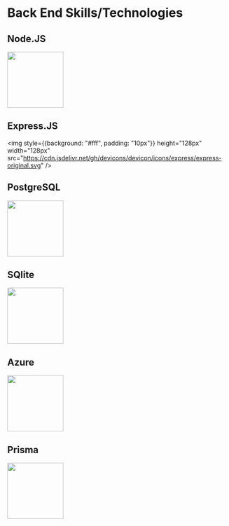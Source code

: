 # Back End Skills/Technologies

<div style={{display: 'flex', gap: '50px'}}>
<skill>

## Node.JS

<img height="128px" width="128px" src="https://cdn.jsdelivr.net/gh/devicons/devicon/icons/nodejs/nodejs-original.svg" />

</skill>
<skill>

## Express.JS

<img style={{background: "#fff", padding: "10px"}} height="128px" width="128px" src="https://cdn.jsdelivr.net/gh/devicons/devicon/icons/express/express-original.svg" />
</skill>

</div>
<div style={{display: 'flex', gap: '50px'}}>
<skill>

## PostgreSQL

<img height="128px" width="128px" src="https://cdn.jsdelivr.net/gh/devicons/devicon/icons/postgresql/postgresql-original.svg" />
</skill>
<skill>

## SQlite

<img height="128px" width="128px" src="https://cdn.jsdelivr.net/gh/devicons/devicon/icons/sqlite/sqlite-original.svg" />
</skill> 
</div>

<div style={{display: 'flex', gap: '50px'}}>
<skill>

## Azure

<img height="128px" width="128px" src="https://cdn.jsdelivr.net/gh/devicons/devicon/icons/azure/azure-original.svg" />         
</skill>
<skill>

## Prisma

<img height="128px" width="128px" src="/img/skills/Prisma-IndigoSymbol.png" />
</skill> 
</div>
